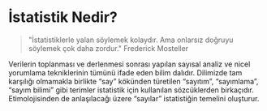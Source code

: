# İstatistik Nedir?

> "İstatistiklerle yalan söylemek kolaydır. Ama onlarsız doğruyu söylemek çok daha zordur."
> Frederick Mosteller

Verilerin toplanması ve derlenmesi sonrası yapılan sayısal analiz ve nicel yorumlama tekniklerinin tümünü ifade eden bilim dalıdır. Dilimizde tam karşılığı olmamakla birlikte “say” kökünden türetilen “sayıtım”, “sayımlama”, “sayım bilimi” gibi terimler istatistik için kullanılan sözcüklerden birkaçıdır. Etimolojisinden de anlaşılacağı üzere “sayılar” istatistiğin temelini oluşturur.
